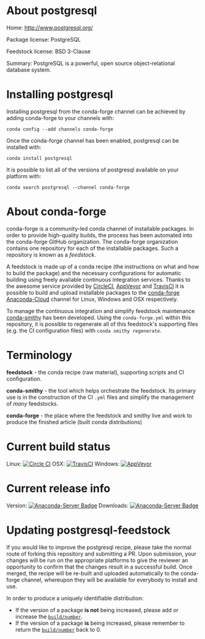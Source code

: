 About postgresql
================

Home: http://www.postgresql.org/

Package license: PostgreSQL

Feedstock license: BSD 3-Clause

Summary: PostgreSQL is a powerful, open source object-relational database system.



Installing postgresql
=====================

Installing postgresql from the conda-forge channel can be achieved by adding conda-forge to your channels with:

```
conda config --add channels conda-forge
```

Once the conda-forge channel has been enabled, postgresql can be installed with:

```
conda install postgresql
```

It is possible to list all of the versions of postgresql available on your platform with:

```
conda search postgresql --channel conda-forge
```


About conda-forge
=================

conda-forge is a community-led conda channel of installable packages.
In order to provide high-quality builds, the process has been automated into the
conda-forge GitHub organization. The conda-forge organization contains one repository 
for each of the installable packages. Such a repository is known as a *feedstock*.

A feedstock is made up of a conda recipe (the instructions on what and how to build
the package) and the necessary configurations for automatic building using freely
available continuous integration services. Thanks to the awesome service provided by
[CircleCI](https://circleci.com/), [AppVeyor](http://www.appveyor.com/)
and [TravisCI](https://travis-ci.org/) it is possible to build and upload installable
packages to the [conda-forge](https://anaconda.org/conda-forge)
[Anaconda-Cloud](http://docs.anaconda.org/) channel for Linux, Windows and OSX respectively.

To manage the continuous integration and simplify feedstock maintenance
[conda-smithy](http://github.com/conda-forge/conda-smithy) has been developed.
Using the ``conda-forge.yml`` within this repository, it is possible to regenerate all of
this feedstock's supporting files (e.g. the CI configuration files) with ``conda smithy regenerate``.


Terminology
===========

**feedstock** - the conda recipe (raw material), supporting scripts and CI configuration.

**conda-smithy** - the tool which helps orchestrate the feedstock.
                   Its primary use is in the construction of the CI ``.yml`` files
                   and simplify the management of *many* feedstocks.

**conda-forge** - the place where the feedstock and smithy live and work to
                  produce the finished article (built conda distributions)

Current build status
====================

Linux: [![Circle CI](https://circleci.com/gh/conda-forge/postgresql-feedstock.svg?style=svg)](https://circleci.com/gh/conda-forge/postgresql-feedstock)
OSX: [![TravisCI](https://travis-ci.org/conda-forge/postgresql-feedstock.svg?branch=master)](https://travis-ci.org/conda-forge/postgresql-feedstock) 
Windows: [![AppVeyor](https://ci.appveyor.com/api/projects/status/github/conda-forge/postgresql-feedstock?svg=True)](https://ci.appveyor.com/project/conda-forge/postgresql-feedstock/branch/master)

Current release info
====================
Version: [![Anaconda-Server Badge](https://anaconda.org/conda-forge/postgresql/badges/version.svg)](https://anaconda.org/conda-forge/postgresql)
Downloads: [![Anaconda-Server Badge](https://anaconda.org/conda-forge/postgresql/badges/downloads.svg)](https://anaconda.org/conda-forge/postgresql)


Updating postgresql-feedstock
=============================

If you would like to improve the postgresql recipe, please take the normal
route of forking this repository and submitting a PR. Upon submission, your changes will
be run on the appropriate platforms to give the reviewer an opportunity to confirm that the
changes result in a successful build. Once merged, the recipe will be re-built and uploaded
automatically to the conda-forge channel, whereupon they will be available for everybody to
install and use.

In order to produce a uniquely identifiable distribution:
 * If the version of a package **is not** being increased, please add or increase
   the [``build/number``](http://conda.pydata.org/docs/building/meta-yaml.html#build-number-and-string). 
 * If the version of a package **is** being increased, please remember to return
   the [``build/number``](http://conda.pydata.org/docs/building/meta-yaml.html#build-number-and-string)
   back to 0.
